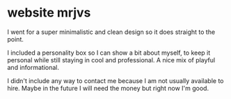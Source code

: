 # website mrjvs
I went for a super minimalistic and clean design so it does straight to the point.

I included a personality box so I can show a bit about myself, to keep it personal while still staying in cool and professional. A nice mix of playful and informational.

I didn't include any way to contact me because I am not usually available to hire. Maybe in the future I will need the money but right now I'm good.